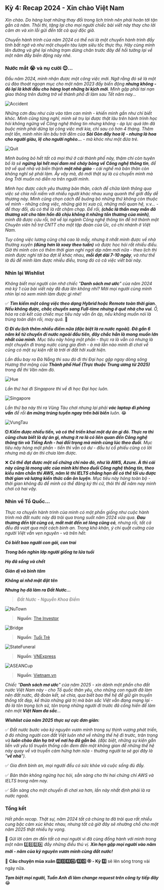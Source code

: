 ## Kỳ 4: Recap 2024 - Xin chào Việt Nam

_Xin chào. Do hàng loạt những thay đổi trong lịch trình nên phải hoãn tới tận gần cả năm. Thôi thì, tặng lại cho mọi người chiếc bài viết này thay cho lời cảm ơn và xin lỗi gửi đến tất cả quý độc giả._

_Chuyến hành trình của năm 2024 có thể nói là một chuyến hành trình đầy tính bất ngờ và như một chuyến tàu lượn siêu tốc thực thụ. Hãy cùng mình lên đường và ghé lại những trạm dừng chân trước đây để hồi tưởng lại về một năm đầy biến động này nhé._

### Nước mắt 😭 và nụ cười 😊...

_Đầu năm 2024, mình nhận được một công việc mới. Ngỡ rằng đó sẽ là một cú đào thoát ngoạn mục cho một năm 2023 đầy biến động **nhưng không - đó lại là khởi đầu cho hàng loạt những bi kịch mới**. Mình gặp phải tai nạn giao thông trên đường trở về thành phố đi làm sau Tết năm nay..._

![Accident](../img/SpringStories5.jpg)

_Những cơn đau như cứa vào tâm can mình - khiến mình gần như chỉ biết khóc. Mình cũng từng nghĩ, mình sẽ trụ lại được thật lâu trên hành trình học hỏi không ngừng về Công nghệ thông tin nhưng không - áp lực quá lớn đã buộc mình phải dừng lại công việc mới kia, chỉ sau có hơn 4 tháng. Thêm một lần, mình nhìn lên bầu trời đêm của **Sài Gòn đầy hoa lệ - nhưng là hoa cho người giàu, lệ cho người nghèo...** - mà khóc như một đứa trẻ._

![Quit](../img/SpringStories6.jpg)

_Mình buông bỏ hết tất cả mọi thứ ở cái thành phố này, thậm chí còn tuyên bố là sẽ **ngừng lại hết mọi đam mê cháy bỏng về Công nghệ thông tin**, để trở về quê nhà và biến thành **một nhà giáo** - cái nghề mà bản thân còn không nghĩ sẽ phải làm. Ấy vậy mà, đó mới thật sự là cú chuyển mình mà ông Trời muốn nó diễn ra trên người mình._

_Mình học được cách yêu thương bản thân, cách để chữa lành thông qua việc sẻ chia nỗi niềm với nhiều người khác nhau xung quanh thế giới đầy dễ thương này. Mình cũng chọn cách để buông bỏ những thứ không còn thuộc về mình - những công việc, những giá trị xưa cũ, những mối quan hệ, v.v... - để thay đổi, dù có thể là rất chậm chạp. Để rồi, **(chắc là thần may mắn đã thương xót cho tâm hồn đã chịu không ít những tổn thương của mình)**, mình đã được cứu rỗi, trở về lại ngành Công nghệ thông tin để trở thành một Chuyên viên hỗ trợ CNTT cho một tập đoàn của Úc, có chi nhánh ở Việt Nam._

_Tuy công việc lương cũng chả cao là mấy, nhưng ít nhất mình được về nhà thường xuyên **(đúng hơn là xoay theo tuần)** và được học hỏi rất nhiều điều. Giờ thì mình còn có thêm thời gian nghỉ ngơi dịp năm mới nữa - theo lịch thì mình được nghỉ tới ba đợt lễ khác nhau, **mỗi đợt dài 7-10 ngày**, và như thế là đủ để mình làm được nhiều điều, trong đó có cả việc viết bài này._

### Nhìn lại Wishlist

_Không biết mọi người còn nhớ chiếc "**Danh sách mơ ước**" của năm 2024 mà kỳ 1 của bài viết này đã đưa lên không nhỉ? Mời mọi người cùng mình nhìn lại nó xem mình làm được gì nhé!_

✅ _**Tìm kiếm một công việc theo dạng Hybrid hoặc Remote toàn thời gian. Nếu không được, chắc chuyển sang Full-time nhưng ở quê nhà cho vui**. Ồ, hóa ra cái kết của chiếc mục tiêu này vẫn ổn áp, nếu không muốn nói là trúng toàn diện rồi, may quá._ 🤣

❎  _**Đi du lịch thêm nhiều điểm nữa (đặc biệt là ra nước ngoài). Đã gần 6 năm kể từ chuyến đi nước ngoài đầu tiên, đây chắc hẳn là mong muốn lớn nhất của mình**. Mục tiêu này hỏng một phần - thực ra là vẫn có nhưng là một chuyến đi trong nước cùng gia đình - à mà lần nào mình đi chơi về cũng có một sự kiện rất là trời ơi đất hỡi xuất hiện._ 

_Lần đầu bay ra Đà Nẵng thì sau đó đi thi Đại học gặp ngay dòng sông Hương thơ mộng của **Thành phố Huế (Trực thuộc Trung ương từ 2025)** trong đề thi Văn năm đó._ 

![Hue](../img/SpringStories9.jpg)

_Lần thứ hai đi Singapore thì về đi học Đại học luôn._ 

![Singapore](../img/SpringStories8.jpg)

_Lần thứ ba này thì ra Vũng Tàu chơi nhưng lại phải **vác laptop đi phỏng vấn** để rồi **ăn mừng trúng tuyển ngay trên bãi biển** luôn._ 😂

![VungTau](../img/SpringStories7.jpg)

❎ _**Kiếm được nhiều tiền, và có thể triển khai một dự án gì đó. Thực ra thì cũng chưa biết là dự án gì, nhưng ít ra là có liên quan đến Công nghệ thông tin và Tiếng Anh - hai đối trọng mà mình cùng lúc theo đuổi**. Mục tiêu này hỏng một phần - tiền thì vẫn có dư - đầu tư cổ phiếu cũng có lời nhưng mà dự án thì chưa làm được._

❌ _**Có thể đạt được một số chứng chỉ nào đó, như là AWS, Azure. À thì cái này cũng là mong ước của mình khi theo đuổi Công nghệ thông tin, theo kiểu năm chẵn thi AWS, năm lẻ thi IELTS chẳng hạn để có thể tối ưu được thời gian và lượng kiến thức cần ôn luyện**. Mục tiêu này hỏng toàn bộ - thời gian không đủ để mình có thể đăng ký thi cử, thôi thì để năm nay mình chơi cả hai vậy._

### Nhìn về Tổ Quốc... 

_Thực ra chuyến hành trình của mình có một phần giống như cuộc hành trình mà đất nước này đã trải qua trong suốt năm 2024 vừa qua. **Đau thương đến tột cùng có, mất mát đến xé lòng cũng có**, nhưng rồi, tất cả đều đã vượt qua một cách bình an. Trong khó khăn, ý chí quật cường của người Việt vẫn vẹn nguyên - và trên hết:_

**_Có biết bao người con gái, con trai_**

**_Trong bốn nghìn lớp người giống ta lứa tuổi_**

**_Họ đã sống và chết_**

**_Giản dị và bình tâm_**

**_Không ai nhớ mặt đặt tên_**

**_Nhưng họ đã làm ra Đất Nước..._**

> _Đất Nước - Nguyễn Khoa Điềm_

![NuTown](../img/SpringStories10.jpg)

> **Nguồn**: [The Investor](https://theinvestor.vn/insurance-payout-in-vietnam-after-typhoon-yagi-estimated-at-285-mln-d12248.html)

![Bridge](../img/SpringStories11.png)

> **Nguồn**: [Tuổi Trẻ](https://tuoitrenews.vn/news/society/20240909/solidarity-and-affection-unbreakable-amidst-typhoon-yagi-in-vietnam/81857.html)

![StateFuneral](../img/SpringStories12.jpg)

> **Nguồn**: [VNExpress](https://e.vnexpress.net/photo/news/48-hours-of-vietnams-state-funeral-for-party-leader-nguyen-phu-trong-4774719.html)

![ASEANCup](../img/SpringStories13.jpg)

> **Nguồn**: [Vietnam.vn](https://www.vietnam.vn/en/viet-tri-ruc-do-tiep-lua-cho-doi-tuyen-viet-nam-trong-tran-ban-ket-luot-ve)

_Chiếc "**Danh sách mơ ước**" của năm 2025 - xin dành một phần cho đất nước Việt Nam này - cho Tổ quốc thân yêu, cho những con người đã làm nên đất nước, đã đoàn kết, sẻ chia, qua biết bao thế hệ để giữ gìn truyền thống tốt đẹp, kế thừa những giá trị mà bản sắc Việt vẫn đang mang lại - đó là tôn trọng lịch sử, tôn trọng những người đi trước đã cống hiến để làm nên một **Việt Nam đa sắc**..._

**_Wishlist của năm 2025 thực sự cực đơn giản:_**

✅ _Đất nước bước vào kỷ nguyên vươn mình trong sự thịnh vượng phát triển, ở đó những người con đất Việt luôn nhớ về những thế hệ đi trước, trân trọng và **luôn chào đón họ trở về nơi họ đã gắn bó**. (đặc biệt, những sự kiện gắn liền với yếu tố truyền thống cần đem đến một không gian để những thế hệ này quay về và truyền cảm hứng hơn nữa - thường người ta sẽ gọi đây là "**về nhà**")._

✅ _Gia đình bình an, mọi người đều có sức khỏe và cuộc sống đủ đầy._

✅ _Bản thân không ngừng học hỏi, sẵn sàng cho thi hai chứng chỉ AWS và IELTS trong năm nay._

✅ _Sẵn sàng cho một chuyến đi chơi xa hơn, lần này nhất định phải là ra nước ngoài._

### Tổng kết

_Hết phần recap. Thật sự, năm 2024 tất cả chúng ta đã trải qua rất nhiều cung bậc cảm xúc khác nhau, nhưng tất cả giờ đây sẽ nhường chỗ cho một năm 2025 thật nhiều hy vọng._

🏡 _Gửi lời cảm ơn đến tất cả mọi người vì đã cùng đồng hành với mình trong một năm_ 2️⃣0️⃣2️⃣4️⃣ _đầy những điều thú vị. **Xin hẹn gặp mọi người vào năm mới - năm của kỷ nguyên vươn mình cùng đất nước!**_

🌸 **Câu chuyện mùa xuân 2️⃣0️⃣2️⃣4️⃣/2️⃣5️⃣ 🏵 - Kỳ 2️⃣** sẽ lên sóng trong vài ngày nữa. 

**_Tạm biệt mọi người, Tuấn Anh đi làm change request trên công ty tiếp đây_** 😂